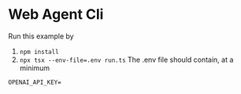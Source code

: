 # Web Agent Cli

Run this example by

1. `npm install`
2. `npx tsx --env-file=.env run.ts`
   The .env file should contain, at a minimum

```
OPENAI_API_KEY=
```

